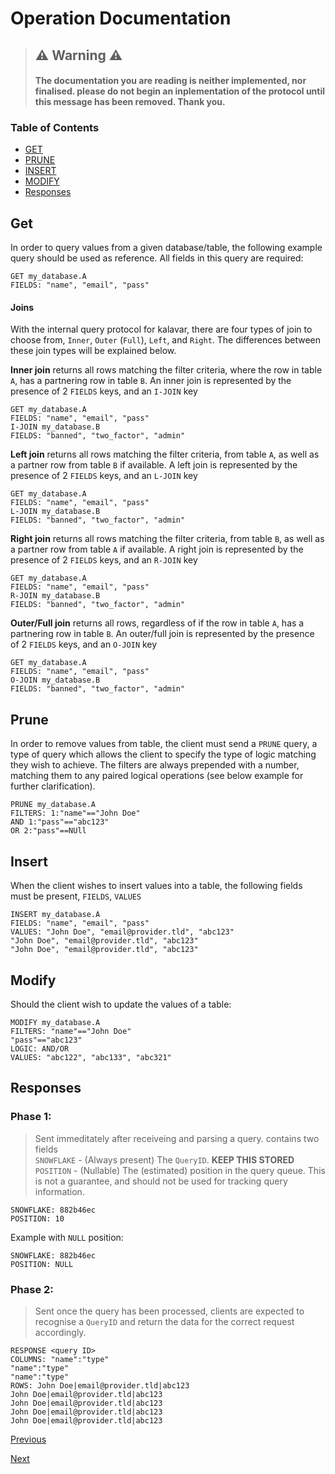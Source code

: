 # Operation Documentation

> ## ⚠️ Warning ⚠️
> #### The documentation you are reading is neither implemented, nor finalised. please do not begin an inplementation of the protocol until this message has been removed. Thank you.


### Table of Contents
- [GET](#get)
- [PRUNE](#prune)
- [INSERT](#insert)
- [MODIFY](#modify)
- [Responses](#responses)


## Get
In order to query values from a given database/table, the following example query should be used as reference. All fields in this query are required:
```
GET my_database.A
FIELDS: "name", "email", "pass"
```

#### Joins
With the internal query protocol for kalavar, there are four types of join to choose from, `Inner`, `Outer` (`Full`), `Left`, and `Right`. The differences between these join types will be explained below.

__Inner join__ returns all rows matching the filter criteria, where the row in table `A`, has a partnering row in table `B`.
An inner join is represented by the presence of 2 `FIELDS` keys, and an `I-JOIN` key
```
GET my_database.A
FIELDS: "name", "email", "pass"
I-JOIN my_database.B
FIELDS: "banned", "two_factor", "admin"
```

__Left join__ returns all rows matching the filter criteria, from table `A`, as well as a partner row from table `B` if available.
A left join is represented by the presence of 2 `FIELDS` keys, and an `L-JOIN` key
```
GET my_database.A
FIELDS: "name", "email", "pass"
L-JOIN my_database.B
FIELDS: "banned", "two_factor", "admin"
```

__Right join__ returns all rows matching the filter criteria, from table `B`, as well as a partner row from table `A` if available.
A right join is represented by the presence of 2 `FIELDS` keys, and an `R-JOIN` key
```
GET my_database.A
FIELDS: "name", "email", "pass"
R-JOIN my_database.B
FIELDS: "banned", "two_factor", "admin"
```

__Outer/Full join__ returns all rows, regardless of if the row in table `A`, has a partnering row in table `B`.
An outer/full join is represented by the presence of 2 `FIELDS` keys, and an `O-JOIN` key
```
GET my_database.A
FIELDS: "name", "email", "pass"
O-JOIN my_database.B
FIELDS: "banned", "two_factor", "admin"
```

## Prune
In order to remove values from table, the client must send a `PRUNE` query, a type of query which allows the client to specify the type of logic matching they wish to achieve. The filters are always prepended with a number, matching them to any paired logical operations (see below example for further clarification).
```
PRUNE my_database.A
FILTERS: 1:"name"=="John Doe"
AND 1:"pass"=="abc123"
OR 2:"pass"==NUll
```

## Insert
When the client wishes to insert values into a table, the following fields must be present, `FIELDS`, `VALUES`
```
INSERT my_database.A
FIELDS: "name", "email", "pass"
VALUES: "John Doe", "email@provider.tld", "abc123"
"John Doe", "email@provider.tld", "abc123"
"John Doe", "email@provider.tld", "abc123"
```

## Modify
Should the client wish to update the values of a table:
```
MODIFY my_database.A
FILTERS: "name"=="John Doe"
"pass"=="abc123"
LOGIC: AND/OR
VALUES: "abc122", "abc133", "abc321"
```


## Responses

### Phase 1:
> Sent immeditately after receiveing and parsing a query. contains two fields<br>
> `SNOWFLAKE` - (Always present) The `QueryID`. __KEEP THIS STORED__<br>
> `POSITION` - (Nullable) The (estimated) position in the query queue. This is not a guarantee, and should not be used for tracking query information.
```
SNOWFLAKE: 882b46ec
POSITION: 10
```
Example with `NULL` position:
```
SNOWFLAKE: 882b46ec
POSITION: NULL
```

### Phase 2:
> Sent once the query has been processed, clients are expected to recognise a `QueryID` and return the data for the correct request accordingly.
```
RESPONSE <query ID>
COLUMNS: "name":"type"
"name":"type"
"name":"type"
ROWS: John Doe|email@provider.tld|abc123
John Doe|email@provider.tld|abc123
John Doe|email@provider.tld|abc123
John Doe|email@provider.tld|abc123
John Doe|email@provider.tld|abc123
```

[Previous](auth.md)

[Next](data-types.md)

